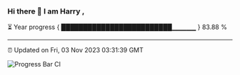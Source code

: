 ### Hi there 👋 I am Harry , 

⏳ Year progress { █████████████████████████▁▁▁▁▁ } 83.88 %

---

⏰ Updated on Fri, 03 Nov 2023 03:31:39 GMT

![Progress Bar CI](https://github.com/duykhang68/duykhang68/workflows/Progress%20Bar%20CI/badge.svg)
